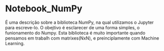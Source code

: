 # Notebook_NumPy
É uma descrição sobre a biblioteca NumPy, na qual utilizamos o Jupyter para escreve-lo. O obejtivo é esclarecer de uma forma simples, o funionamento do Numpy. Esta biblioteca é muito importante quando pensamos em  trabalh com matrixes(NxN), e preinciplamente com  Machine Learning.


